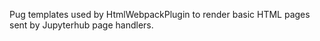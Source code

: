 Pug templates used by HtmlWebpackPlugin to render basic HTML pages sent by Jupyterhub page handlers.
